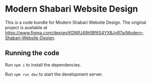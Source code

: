 
  # Modern Shabari Website Design

  This is a code bundle for Modern Shabari Website Design. The original project is available at https://www.figma.com/design/KDNfU49h1Bf6S4YX8JyR7a/Modern-Shabari-Website-Design.

  ## Running the code

  Run `npm i` to install the dependencies.

  Run `npm run dev` to start the development server.
  